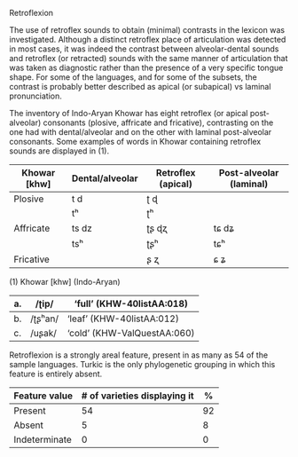 Retroflexion

The use of retroflex sounds to obtain (minimal) contrasts in the lexicon
was investigated. Although a distinct retroflex place of articulation
was detected in most cases, it was indeed the contrast between
alveolar-dental sounds and retroflex (or retracted) sounds with the same
manner of articulation that was taken as diagnostic rather than the
presence of a very specific tongue shape. For some of the languages, and
for some of the subsets, the contrast is probably better described as
apical (or subapical) vs laminal pronunciation.

The inventory of Indo-Aryan Khowar has eight retroflex (or apical
post-alveolar) consonants (plosive, affricate and fricative),
contrasting on the one had with dental/alveolar and on the other with
laminal post-alveolar consonants. Some examples of words in Khowar
containing retroflex sounds are displayed in ‎(1).

| **Khowar \[khw\]** | **Dental/alveolar** | **Retroflex (apical)** | **Post-alveolar (laminal)** |
|--------------------|---------------------|------------------------|-----------------------------|
| Plosive            | t d                 | ʈ ɖ                    |                             |
|                    | tʰ                  | ʈʰ                     |                             |
| Affricate          | ts dz               | ʈʂ ɖʐ                  | tɕ dʑ                       |
|                    | tsʰ                 | ʈʂʰ                    | tɕʰ                         |
| Fricative          |                     | ʂ ʐ                    | ɕ ʑ                         |

(1) <span id="_Ref12343426" class="anchor"></span>Khowar
    \[khw\] (Indo-Aryan)

| a.  | /ʈip/   | ‘full’ (KHW-40listAA:018)   |
|-----|---------|-----------------------------|
| b.  | /ʈʂʰan/ | ‘leaf’ (KHW-40listAA:012)   |
| c.  | /uʂak/  | ‘cold’ (KHW-ValQuestAA:060) |

Retroflexion is a strongly areal feature, present in as many as 54 of
the sample languages. Turkic is the only phylogenetic grouping in which
this feature is entirely absent.

| Feature value | \# of varieties displaying it | %   |
|---------------|-------------------------------|-----|
| Present       | 54                            | 92  |
| Absent        | 5                             | 8   |
| Indeterminate | 0                             | 0   |


